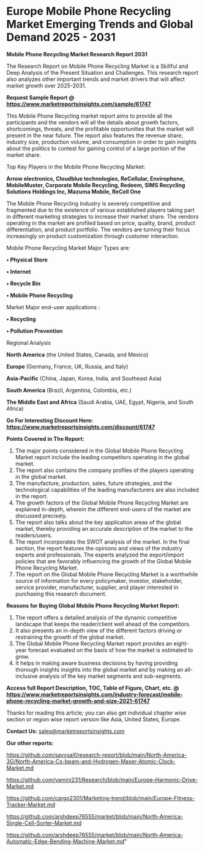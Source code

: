 # Europe Mobile Phone Recycling Market Emerging Trends and Global Demand 2025 - 2031

<strong>Mobile Phone Recycling Market Research Report 2031</strong>

The Research Report on Mobile Phone Recycling Market is a Skillful and Deep Analysis of the Present Situation and Challenges. This research report also analyzes other important trends and market drivers that will affect market growth over 2025-2031.

<strong>Request Sample Report @ <a href=https://www.marketreportsinsights.com/sample/61747>https://www.marketreportsinsights.com/sample/61747</a></strong>

This Mobile Phone Recycling market report aims to provide all the participants and the vendors will all the details about growth factors, shortcomings, threats, and the profitable opportunities that the market will present in the near future. The report also features the revenue share, industry size, production volume, and consumption in order to gain insights about the politics to contest for gaining control of a large portion of the market share.

Top Key Players in the Mobile Phone Recycling Market:

<strong>Arrow electronics, Cloudblue technologies, ReCellular, Envirophone, MobileMuster, Corporate Mobile Recycling, Redeem, SIMS Recycling Solutions Holdings Inc, Mazuma Mobile, ReCell One</strong>

The Mobile Phone Recycling Industry is severely competitive and fragmented due to the existence of various established players taking part in different marketing strategies to increase their market share. The vendors operating in the market are profiled based on price, quality, brand, product differentiation, and product portfolio. The vendors are turning their focus increasingly on product customization through customer interaction.

Mobile Phone Recycling Market Major Types are:

<strong>• Physical Store

• Internet

• Recycle Bin

• Mobile Phone Recycling</strong>

Market Major end-user applications :

<strong>• Recycling

• Pollution Prevention</strong>

Regional Analysis

</u><strong><b>North America</b></strong> (the United States, Canada, and Mexico)

<strong><b>Europe </b></strong>(Germany, France, UK, Russia, and Italy)

<strong><b>Asia-Pacific</b></strong> (China, Japan, Korea, India, and Southeast Asia)

<strong><b>South America</b></strong> (Brazil, Argentina, Colombia, etc.)

<strong><b>The Middle East and Africa</b></strong> (Saudi Arabia, UAE, Egypt, Nigeria, and South Africa)

<strong>Go For Interesting Discount Here: <a href=https://www.marketreportsinsights.com/discount/61747>https://www.marketreportsinsights.com/discount/61747</a></strong>

<strong>Points Covered in The Report:</strong>
<ol>
  <li>The major points considered in the Global Mobile Phone Recycling Market report include the leading competitors operating in the global market.</li>
  <li>The report also contains the company profiles of the players operating in the global market.</li>
  <li>The manufacture, production, sales, future strategies, and the technological capabilities of the leading manufacturers are also included in the report.</li>
  <li>The growth factors of the Global Mobile Phone Recycling Market are explained in-depth, wherein the different end-users of the market are discussed precisely.</li>
  <li>The report also talks about the key application areas of the global market, thereby providing an accurate description of the market to the readers/users.</li>
  <li>The report incorporates the SWOT analysis of the market. In the final section, the report features the opinions and views of the industry experts and professionals. The experts analyzed the export/import policies that are favorably influencing the growth of the Global Mobile Phone Recycling Market.</li>
  <li>The report on the Global Mobile Phone Recycling Market is a worthwhile source of information for every policymaker, investor, stakeholder, service provider, manufacturer, supplier, and player interested in purchasing this research document.</li>
</ol>
<strong>Reasons for Buying Global Mobile Phone Recycling Market Report:</strong>

<ol>
  <li>The report offers a detailed analysis of the dynamic competitive landscape that keeps the reader/client well ahead of the competitors.</li>
  <li>It also presents an in-depth view of the different factors driving or restraining the growth of the global market.</li>
  <li>The Global Mobile Phone Recycling Market report provides an eight-year forecast evaluated on the basis of how the market is estimated to grow.</li>
  <li>It helps in making aware business decisions by having providing thorough insights insights into the global market and by making an all-inclusive analysis of the key market segments and sub-segments.</li>
</ol>
<strong>Access full Report Description, TOC, Table of Figure, Chart, etc. @ <a href=https://www.marketreportsinsights.com/industry-forecast/mobile-phone-recycling-market-growth-and-size-2021-61747>https://www.marketreportsinsights.com/industry-forecast/mobile-phone-recycling-market-growth-and-size-2021-61747</a></strong>


Thanks for reading this article; you can also get individual chapter wise section or region wise report version like Asia, United States, Europe.

<strong>Contact Us:</strong>
sales@marketreportsinsights.com

<strong>Our other reports:</strong>

<a href=https://github.com/sayysaif/research-report/blob/main/North-America-3G/North-America-Cs-beam-and-Hydrogen-Maser-Atomic-Clock-Market.md>https://github.com/sayysaif/research-report/blob/main/North-America-3G/North-America-Cs-beam-and-Hydrogen-Maser-Atomic-Clock-Market.md</a>

<a href=https://github.com/yamini231/Research/blob/main/Europe-Harmonic-Drive-Market.md>https://github.com/yamini231/Research/blob/main/Europe-Harmonic-Drive-Market.md</a>

<a href=https://github.com/cargo2301/Marketing-trend/blob/main/Europe-Fitness-Tracker-Market.md>https://github.com/cargo2301/Marketing-trend/blob/main/Europe-Fitness-Tracker-Market.md</a>

<a href=https://github.com/arshdeep76555/market/blob/main/North-America-Single-Cell-Sorter-Market.md>https://github.com/arshdeep76555/market/blob/main/North-America-Single-Cell-Sorter-Market.md</a>

<a href=https://github.com/arshdeep76555/market/blob/main/North-America-Automatic-Edge-Bending-Machine-Market.md>https://github.com/arshdeep76555/market/blob/main/North-America-Automatic-Edge-Bending-Machine-Market.md</a>"
